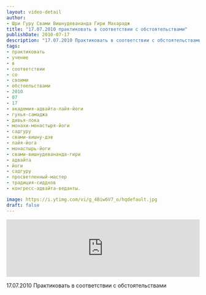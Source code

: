 ```yaml
---
layout: video-detail
author:
- Шри Гуру Свами Вишнудевананда Гири Махарадж
title: "17.07.2010 практиковать в соответствии с обстоятельствами"
publishDate: 2010-07-17
description: "17.07.2010 Практиковать в соответствии с обстоятельствами"
tags: 
- практиковать
- учение
- в
- соответствии
- со
- своими
- обстоельствами
- 2010
- 07
- 17
- академия-адвайта-лайя-йоги
- гухья-самаджа
- дивья-лока
- монахи-монастыря-йоги
- садгуру
- свами-вишну-дэв
- лайя-йога
- монастырь-йоги
- свами-вишнудевананда-гири
- адвайта
- йоги
- садгуру
- просветленный-мастер
- традиция-сиддхов
- конгресс-адвайта-веданты.

image: https://i.ytimg.com/vi/g_4Biw6V7_o/hqdefault.jpg
draft: false
---
```


<iframe width="100%" src="https://www.youtube.com/embed/g_4Biw6V7_o" frameborder="0" allowfullscreen=""></iframe> 

 17.07.2010 Практиковать в соответствии с обстоятельствами

  

 